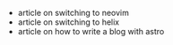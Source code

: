 
- article on switching to neovim
- article on switching to helix
- article on how to write a blog with astro
